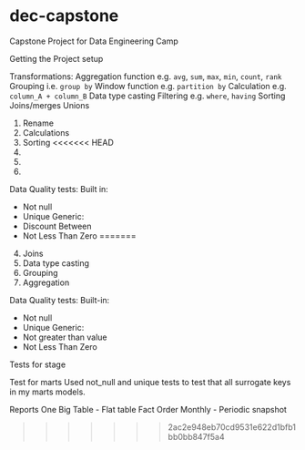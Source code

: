 # dec-capstone
Capstone Project for Data Engineering Camp

Getting the Project setup


Transformations:
Aggregation function e.g. `avg`, `sum`, `max`, `min`, `count`, `rank`
Grouping i.e. `group by`
Window function e.g. `partition by`
Calculation e.g. `column_A + column_B`
Data type casting
Filtering e.g. `where`, `having`
Sorting
Joins/merges
Unions

1. Rename
2. Calculations
3. Sorting
<<<<<<< HEAD
4. 
5. 
7. 

Data Quality tests:
Built in:
- Not null
- Unique
Generic:
- Discount Between
- Not Less Than Zero
=======
4. Joins
5. Data type casting
6. Grouping
7. Aggregation

Data Quality tests:
Built-in:
- Not null
- Unique
Generic:
- Not greater than value
- Not Less Than Zero

Tests for stage


Test for marts
Used not_null and unique tests to test that all surrogate keys in my marts models. 

Reports
One Big Table - Flat table
Fact Order Monthly - Periodic snapshot
>>>>>>> 2ac2e948eb70cd9531e622d1bfb1bb0bb847f5a4
